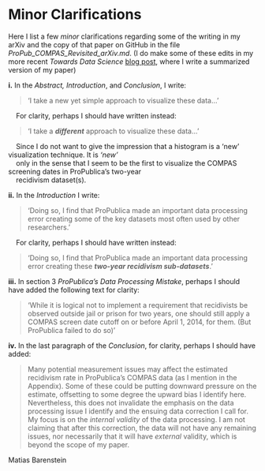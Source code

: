 Minor Clarifications
================



<!-- author: "Matias Barenstein" -->

<!-- date: "August 19, 2019" -->

Here I list a few *minor* clarifications regarding some of the writing
in my arXiv and the copy of that paper on GitHub in the file
*ProPub\_COMPAS\_Revisited\_arXiv.md*. (I do make some of these edits in
my more recent *Towards Data Science* [blog
post](https://towardsdatascience.com/the-data-processing-error-in-one-of-the-most-prominent-fair-machine-learning-datasets-4fa205daa3c4?source=friends_link&sk=258477f738e83d46808bc9bb9d34591b),
where I write a summarized version of my paper)

**i.** In the *Abstract, Introduction*, and *Conclusion*, I write:

> ‘I take a new yet simple approach to visualize these data…’

    For clarity, perhaps I should have written instead:

> ‘I take a ***different*** approach to visualize these data…’

    Since I do not want to give the impression that a histogram is a
‘new’ visualization technique. It is *‘new’*  
    only in the sense that I seem to be the first to visualize the
COMPAS screening dates in ProPublica’s two-year  
    recidivism dataset(s).

**ii.** In the *Introduction* I write:

> ‘Doing so, I find that ProPublica made an important data processing
> error creating some of the key datasets most often used by other
> researchers.’

    For clarity, perhaps I should have written instead:

> ‘Doing so, I find that ProPublica made an important data processing
> error creating these ***two-year recidivism sub-datasets***.’

**iii.** In section 3 *ProPublica’s Data Processing Mistake*, perhaps I
should have added the following text for clarity:

> ‘While it is logical not to implement a requirement that recidivists
> be observed outside jail or prison for two years, one should still
> apply a COMPAS screen date cutoff on or before April 1, 2014, for
> them. (But ProPublica failed to do so)’

**iv.** In the last paragraph of the *Conclusion*, for clarity, perhaps
I should have added:

> Many potential measurement issues may affect the estimated recidivism
> rate in ProPublica’s COMPAS data (as I mention in the Appendix). Some
> of these could be putting downward pressure on the estimate,
> offsetting to some degree the upward bias I identify here.
> Nevertheless, this does not invalidate the emphasis on the data
> processing issue I identify and the ensuing data correction I call
> for. My focus is on the *internal validity* of the data processing. I
> am not claiming that after this correction, the data will not have any
> remaining issues, nor necessarily that it will have *external*
> validity, which is beyond the scope of my paper.

Matias Barenstein
